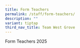 ```yaml
---
title: Form Teachers
permalink: /staff/form-teachers/
description: ""
variant: tiptap
third_nav_title: Team West Grove
---
```

<p>Form Teachers 2025</p>
<p></p>
<p></p>